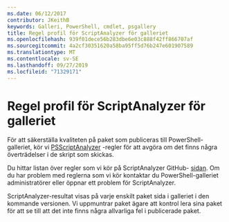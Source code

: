 ```yaml
---
ms.date: 06/12/2017
contributor: JKeithB
keywords: Galleri, PowerShell, cmdlet, psgallery
title: Regel profil för ScriptAnalyzer för galleriet
ms.openlocfilehash: 939f01dece56b283dbe6e03c888f42ff866707af
ms.sourcegitcommit: 4a2cf30351620a58ba95ff5d76b247e601907589
ms.translationtype: MT
ms.contentlocale: sv-SE
ms.lasthandoff: 09/27/2019
ms.locfileid: "71329171"
---
```

# <a name="scriptanalyzer-rule-profile-for-gallery"></a>Regel profil för ScriptAnalyzer för galleriet

För att säkerställa kvaliteten på paket som publiceras till PowerShell-galleriet, kör vi [PSScriptAnalyzer](https://github.com/PowerShell/PSScriptAnalyzer) -regler för att avgöra om det finns några överträdelser i de skript som skickas.

Du hittar listan över regler som vi kör på ScriptAnalyzer GitHub- [sidan](https://github.com/PowerShell/PSScriptAnalyzer/blob/development/Engine/Settings/PSGallery.psd1).
Om du har problem med reglerna som vi kör kontaktar du PowerShell-galleriet administratörer eller öppnar ett problem för ScriptAnalyzer.

ScriptAnalyzer-resultat visas på varje enskilt paket sida i galleriet i den kommande versionen. Vi uppmuntrar paket ägare att kontrol lera sina paket för att se till att det inte finns några allvarliga fel i publicerade paket.
